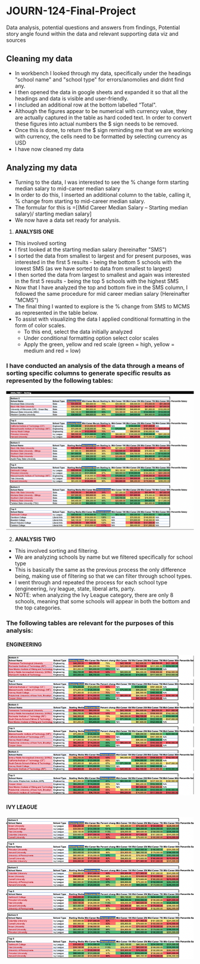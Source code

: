 # JOURN-124-Final-Project
Data analysis, potential questions and answers from findings, Potential story angle found within the data and relevant supporting data viz and sources

## Cleaning my data
* In workbench I looked through my data, specifically under the headings "school name" and "school type" for errors/anomolies and didnt find any.
* I then opened the data in google sheets and expanded it so that all the headings and data is visible and user-friendly.
* I included an additional row at the bottom labelled “Total".
* Although the figures appear to be numerical with currency value, they are actually captured in the table as hard coded text. In order to convert these figures into actual numbers the $ sign needs to be removed. 
* Once this is done, to return the $ sign reminding me that we are working with currency, the cells need to be formatted by selecting currency as USD
* I have now cleaned my data

## Analyzing my data
* Turning to the data, I was interested to see the % change form starting median salary to mid-career median salary
* In order to do this, I inserted an additional column to the table, calling it, % change from starting to mid-career median salary.
* The formular for this is =[(Mid Career Median Salary – Starting median salary)/ starting median salary]
* We now have a data set ready for analysis.

1. **ANALYSIS ONE**
* This involved sorting 
* I first looked at the starting median salary (hereinafter "SMS")
* I sorted the data from smallest to largest and for present purposes, was interested in the first 5 results - being the bottom 5 schools with the lowest SMS (as we have sorted to data from smallest to largest) 
* I then sorted the data from largest to smallest and again was interested in the first 5 results - being the top 5 schools with the highest SMS
* Now that I have analyzed the top and bottom five in the SMS column, I followed the same procedure for mid career median salary (Hereinafter "MCMS")
* The final thing I wanted to explore is the % change from SMS to MCMS as represented in the table below.
* To assist with visualizing the data I applied conditional formatting in the form of color scales. 
    * To this end, select the data initially analyzed  
    * Under conditional formatting option select color scales 
    * Apply the green, yellow and red scale (green = high, yellow = medium and red = low)
   
### I have conducted an analysis of the data through a means of sorting specific columns to generate specific results as represented by the following tables:

!['AnalysisOne','AnalysisOne'](/AnalysisOne.jpg)

2. **ANALYSIS TWO**
* This involved sorting and filtering.
* We are analyzing schools by name but we filtered specifically for school type
* This is basically the same as the previous process the only difference being, making use of filtering so that we can filter through school types.
* I went through and repeated the process for each school type (engineering, ivy league, state, liberal arts, party.
* NOTE: when analyzing the Ivy League category, there are only 8 schools, meaning that some schools will appear in both the bottom and the top categories.

### The following tables are relevant for the purposes of this analysis:

#### ENGINEERING

!['Engineering','Engineering'](/Engineering.jpg)

#### IVY LEAGUE

!['IvyLeague','IvyLeague'](/IvyLeague.jpg)

